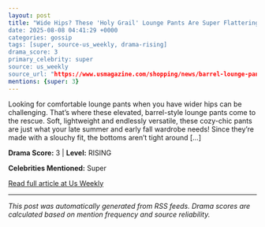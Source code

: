 ```yaml
---
layout: post
title: "Wide Hips? These 'Holy Grail' Lounge Pants Are Super Flattering — Just $26
date: 2025-08-08 04:41:29 +0000
categories: gossip
tags: [super, source-us_weekly, drama-rising]
drama_score: 3
primary_celebrity: super
source: us_weekly
source_url: "https://www.usmagazine.com/shopping/news/barrel-lounge-pants-wide-hips/"
mentions: {super: 3}
---
```


Looking for comfortable lounge pants when you have wider hips can be challenging. That’s where these elevated, barrel-style lounge pants come to the rescue. Soft, lightweight and endlessly versatile, these cozy-chic pants are just what your late summer and early fall wardrobe needs! Since they’re made with a slouchy fit, the bottoms aren’t tight around […]

**Drama Score:** 3 | **Level:** RISING

**Celebrities Mentioned:** Super

[Read full article at Us Weekly](https://www.usmagazine.com/shopping/news/barrel-lounge-pants-wide-hips/)

---
*This post was automatically generated from RSS feeds. Drama scores are calculated based on mention frequency and source reliability.*
